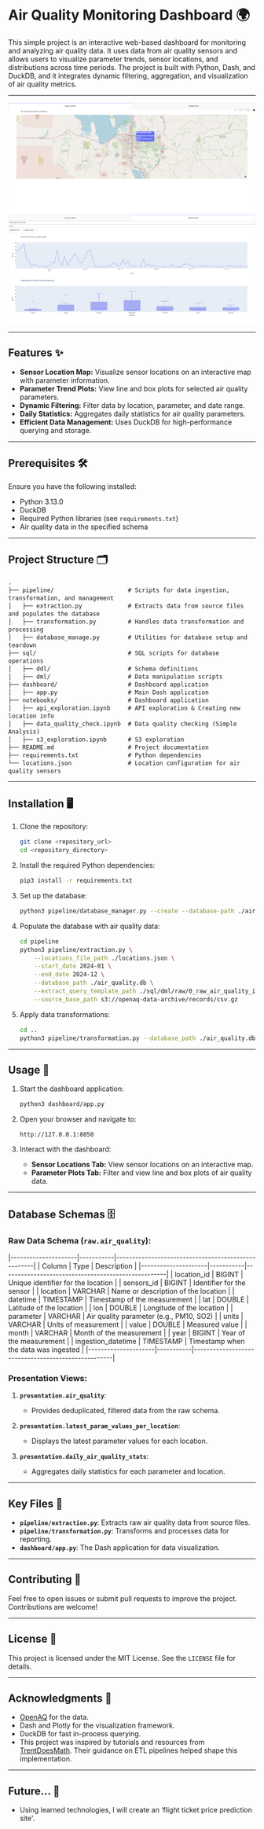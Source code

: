 # Air Quality Monitoring Dashboard 🌍

This simple project is an interactive web-based dashboard for monitoring and analyzing air quality data. It uses data from air quality sensors and allows users to visualize parameter trends, sensor locations, and distributions across time periods. The project is built with Python, Dash, and DuckDB, and it integrates dynamic filtering, aggregation, and visualization of air quality metrics.

---

![Map Page](README_images/MapPage.png)
![Detail Graph Page](README_images/DetailGraphPage.png)

---

## Features ✨

- **Sensor Location Map:** Visualize sensor locations on an interactive map with parameter information.
- **Parameter Trend Plots:** View line and box plots for selected air quality parameters.
- **Dynamic Filtering:** Filter data by location, parameter, and date range.
- **Daily Statistics:** Aggregates daily statistics for air quality parameters.
- **Efficient Data Management:** Uses DuckDB for high-performance querying and storage.

---

## Prerequisites 🛠️

Ensure you have the following installed:

- Python 3.13.0
- DuckDB
- Required Python libraries (see `requirements.txt`)
- Air quality data in the specified schema

---

## Project Structure 🗂️

```
.
├── pipeline/                     # Scripts for data ingestion, transformation, and management
│   ├── extraction.py             # Extracts data from source files and populates the database
│   ├── transformation.py         # Handles data transformation and processing
│   ├── database_manage.py        # Utilities for database setup and teardown
├── sql/                          # SQL scripts for database operations
│   ├── ddl/                      # Schema definitions
│   ├── dml/                      # Data manipulation scripts
├── dashboard/                    # Dashboard application
│   ├── app.py                    # Main Dash application
├── notebooks/                    # Dashboard application
│   ├── api_exploration.ipynb     # API exploration & Creating new location info
│   ├── data_quality_check.ipynb  # Data quality checking (Simple Analysis)
│   ├── s3_exploration.ipynb      # S3 exploration
├── README.md                     # Project documentation
├── requirements.txt              # Python dependencies
└── locations.json                # Location configuration for air quality sensors
```

---

## Installation 🖥️

1. Clone the repository:

   ```bash
   git clone <repository_url>
   cd <repository_directory>
   ```

2. Install the required Python dependencies:

   ```bash
   pip3 install -r requirements.txt
   ```

3. Set up the database:

   ```bash
   python3 pipeline/database_manager.py --create --database-path ./air_quality.db --ddl-query-parent-dir ./sql/ddl
   ```

4. Populate the database with air quality data:

   ```bash
   cd pipeline
   python3 pipeline/extraction.py \
       --locations_file_path ./locations.json \
       --start_date 2024-01 \
       --end_date 2024-12 \
       --database_path ./air_quality.db \
       --extract_query_template_path ./sql/dml/raw/0_raw_air_quality_insert.sql \
       --source_base_path s3://openaq-data-archive/records/csv.gz
   ```

5. Apply data transformations:

   ```bash
   cd ..
   python3 pipeline/transformation.py --database_path ./air_quality.db --query_directory ./sql/dml/presentation
   ```

---

## Usage 🚀

1. Start the dashboard application:

   ```bash
   python3 dashboard/app.py
   ```

2. Open your browser and navigate to:

   ```
   http://127.0.0.1:8050
   ```

3. Interact with the dashboard:

   - **Sensor Locations Tab:** View sensor locations on an interactive map.
   - **Parameter Plots Tab:** Filter and view line and box plots of air quality data.

---

## Database Schemas 🗄️

### Raw Data Schema (`raw.air_quality`):

|---------------------|-----------|----------------------------------------------------|
| Column              | Type      | Description                                        |
|---------------------|-----------|----------------------------------------------------|
| location_id         | BIGINT    | Unique identifier for the location                 |
| sensors_id          | BIGINT    | Identifier for the sensor                          |
| location            | VARCHAR   | Name or description of the location                |
| datetime            | TIMESTAMP | Timestamp of the measurement                       |
| lat                 | DOUBLE    | Latitude of the location                           |
| lon                 | DOUBLE    | Longitude of the location                          |
| parameter           | VARCHAR   | Air quality parameter (e.g., PM10, SO2)            |
| units               | VARCHAR   | Units of measurement                               |
| value               | DOUBLE    | Measured value                                     |
| month               | VARCHAR   | Month of the measurement                           |
| year                | BIGINT    | Year of the measurement                            |
| ingestion_datetime  | TIMESTAMP | Timestamp when the data was ingested               |
|---------------------|-----------|----------------------------------------------------|

### Presentation Views:

1. **`presentation.air_quality`**:
   - Provides deduplicated, filtered data from the raw schema.

2. **`presentation.latest_param_values_per_location`**:
   - Displays the latest parameter values for each location.

3. **`presentation.daily_air_quality_stats`**:
   - Aggregates daily statistics for each parameter and location.

---

## Key Files 📁

- **`pipeline/extraction.py`**: Extracts raw air quality data from source files.
- **`pipeline/transformation.py`**: Transforms and processes data for reporting.
- **`dashboard/app.py`**: The Dash application for data visualization.

---

## Contributing 🤝

Feel free to open issues or submit pull requests to improve the project. Contributions are welcome!

---

## License 📜

This project is licensed under the MIT License. See the `LICENSE` file for details.

---

## Acknowledgments 🌟

- [OpenAQ](https://openaq.org/) for the data.
- Dash and Plotly for the visualization framework.
- DuckDB for fast in-process querying.
- This project was inspired by tutorials and resources from [TrentDoesMath](https://www.youtube.com/watch?v=3gZickVbFfw&list=PLjWBnQvWCMLqtgQKraBXSuPBuXlxPuVdG&ab_channel=TrentDoesMath). Their guidance on ETL pipelines helped shape this implementation.

---

## Future... 🔮

- Using learned technologies, I will create an ‘flight ticket price prediction site'.
